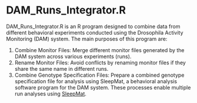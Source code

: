 # DAM_Runs_Integrator.R

DAM_Runs_Integrator.R is an R program designed to combine data from different behavioral experiments conducted using the Drosophila Activity Monitoring (DAM) system. The main purposes of this program are:
1.	Combine Monitor Files: Merge different monitor files generated by the DAM system across various experiments (runs).
2.	Rename Monitor Files: Avoid conflicts by renaming monitor files if they share the same name in different runs.
3.	Combine Genotype Specification Files: Prepare a combined genotype specification file for analysis using SleepMat, a behavioral analysis software program for the DAM system.
These processes enable multiple run analyses using [SleepMat](https://github.com/shijusisobhan/SleepMat2022.1).

